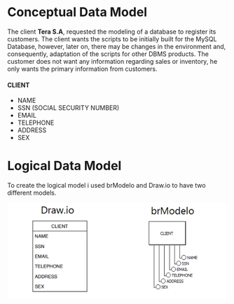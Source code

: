 # Conceptual Data Model
The client **Tera S.A**, requested the modeling of a database to register its customers.
The client wants the scripts to be initially built for the MySQL Database, however, later on, there may be changes in the environment and, consequently, adaptation of the scripts for other DBMS products.
The customer does not want any information regarding sales or inventory, he only wants the primary information from customers.


#### CLIENT

* NAME  
* SSN (SOCIAL SECURITY NUMBER)
* EMAIL  
* TELEPHONE  
* ADDRESS  
* SEX  


# Logical Data Model
To create the logical model i used brModelo and Draw.io to have two different models.  
<p align="center">
  <img src="https://github.com/calebe-takehisa/repository_SQL/blob/upload_branch_sql/images/logical_data_model_img.png?raw=true">
</p>

